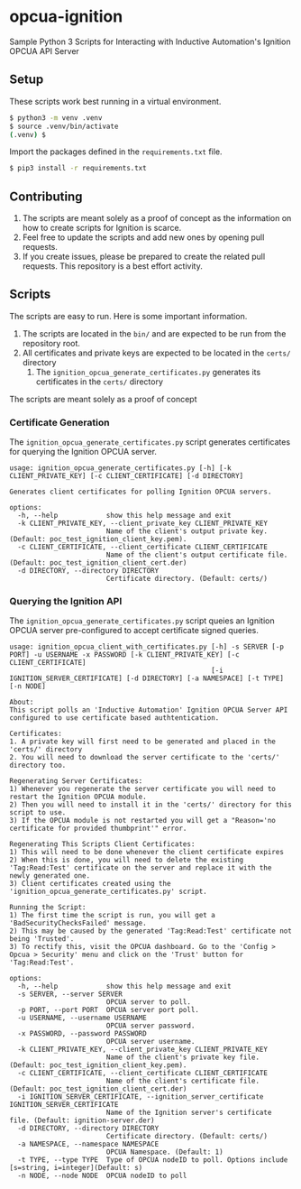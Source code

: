 # opcua-ignition
Sample Python 3 Scripts for Interacting with Inductive Automation's Ignition OPCUA API Server

## Setup

These scripts work best running in a virtual environment.

```bash
$ python3 -m venv .venv
$ source .venv/bin/activate
(.venv) $ 
```

Import the packages defined in the `requirements.txt` file.

```bash
$ pip3 install -r requirements.txt
```

## Contributing

1. The scripts are meant solely as a proof of concept as the information on how to create scripts for Ignition is scarce.
1. Feel free to update the scripts and add new ones by opening pull requests.
1. If you create issues, please be prepared to create the related pull requests. This repository is a best effort activity.

## Scripts

The scripts are easy to run. Here is some important information.

1. The scripts are located in the `bin/` and are expected to be run from the repository root.
1. All certificates and private keys are expected to be located in the `certs/` directory
    1. The `ignition_opcua_generate_certificates.py` generates its certificates in the `certs/` directory

The scripts are meant solely as a proof of concept    

### Certificate Generation

The `ignition_opcua_generate_certificates.py` script generates certificates for querying the Ignition OPCUA server.

```
usage: ignition_opcua_generate_certificates.py [-h] [-k CLIENT_PRIVATE_KEY] [-c CLIENT_CERTIFICATE] [-d DIRECTORY]

Generates client certificates for polling Ignition OPCUA servers.

options:
  -h, --help            show this help message and exit
  -k CLIENT_PRIVATE_KEY, --client_private_key CLIENT_PRIVATE_KEY
                        Name of the client's output private key. (Default: poc_test_ignition_client_key.pem).
  -c CLIENT_CERTIFICATE, --client_certificate CLIENT_CERTIFICATE
                        Name of the client's output certificate file. (Default: poc_test_ignition_client_cert.der)
  -d DIRECTORY, --directory DIRECTORY
                        Certificate directory. (Default: certs/)
```

### Querying the Ignition API

The `ignition_opcua_generate_certificates.py` script queies an Ignition OPCUA server pre-configured to accept certificate signed queries.

```
usage: ignition_opcua_client_with_certificates.py [-h] -s SERVER [-p PORT] -u USERNAME -x PASSWORD [-k CLIENT_PRIVATE_KEY] [-c CLIENT_CERTIFICATE]
                                                  [-i IGNITION_SERVER_CERTIFICATE] [-d DIRECTORY] [-a NAMESPACE] [-t TYPE] [-n NODE]

About:
This script polls an 'Inductive Automation' Ignition OPCUA Server API configured to use certificate based authtentication.

Certificates:
1. A private key will first need to be generated and placed in the 'certs/' directory
2. You will need to download the server certificate to the 'certs/' directory too.

Regenerating Server Certificates:
1) Whenever you regenerate the server certificate you will need to restart the Ignition OPCUA module.
2) Then you will need to install it in the 'certs/' directory for this script to use.
3) If the OPCUA module is not restarted you will get a "Reason='no certificate for provided thumbprint'" error.

Regenerating This Scripts Client Certificates:
1) This will need to be done whenever the client certificate expires
2) When this is done, you will need to delete the existing 'Tag:Read:Test' certificate on the server and replace it with the newly generated one.
3) Client certificates created using the 'ignition_opcua_generate_certificates.py' script.

Running the Script:
1) The first time the script is run, you will get a 'BadSecurityChecksFailed' message.
2) This may be caused by the generated 'Tag:Read:Test' certificate not being 'Trusted'.
3) To rectify this, visit the OPCUA dashboard. Go to the 'Config > Opcua > Security' menu and click on the 'Trust' button for 'Tag:Read:Test'.

options:
  -h, --help            show this help message and exit
  -s SERVER, --server SERVER
                        OPCUA server to poll.
  -p PORT, --port PORT  OPCUA server port poll.
  -u USERNAME, --username USERNAME
                        OPCUA server password.
  -x PASSWORD, --password PASSWORD
                        OPCUA server username.
  -k CLIENT_PRIVATE_KEY, --client_private_key CLIENT_PRIVATE_KEY
                        Name of the client's private key file. (Default: poc_test_ignition_client_key.pem).
  -c CLIENT_CERTIFICATE, --client_certificate CLIENT_CERTIFICATE
                        Name of the client's certificate file. (Default: poc_test_ignition_client_cert.der)
  -i IGNITION_SERVER_CERTIFICATE, --ignition_server_certificate IGNITION_SERVER_CERTIFICATE
                        Name of the Ignition server's certificate file. (Default: ignition-server.der)
  -d DIRECTORY, --directory DIRECTORY
                        Certificate directory. (Default: certs/)
  -a NAMESPACE, --namespace NAMESPACE
                        OPCUA Namespace. (Default: 1)
  -t TYPE, --type TYPE  Type of OPCUA nodeID to poll. Options include [s=string, i=integer](Default: s)
  -n NODE, --node NODE  OPCUA nodeID to poll
```